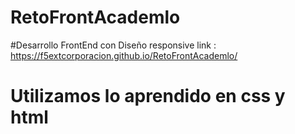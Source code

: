 # RetoFrontAcademlo
#Desarrollo FrontEnd con Diseño responsive
link : https://f5extcorporacion.github.io/RetoFrontAcademlo/
# Utilizamos lo aprendido en css y html

